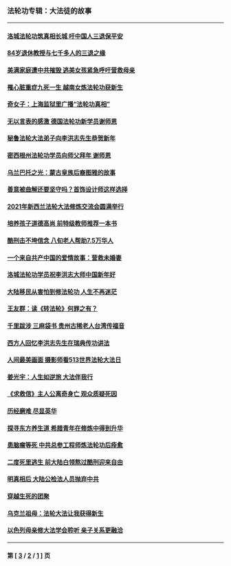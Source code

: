 ### 法轮功专辑：大法徒的故事
---
#### [洛城法轮功筑真相长城 吁中国人三退保平安](../../pages/nf1147481/n13892471.md?01060430) 
#### [84岁退休教授与七千多人的三退之缘](../../pages/nf1147481/n13796650.md?01060430) 
#### [美满家庭遭中共摧毁 逃美女孩紧急呼吁营救母亲](../../pages/nf1147481/n13792859.md?01060430) 
#### [罹心脏重症九死一生 越南女炼法轮功获新生](../../pages/nf1147481/n13732766.md?01060430) 
#### [奇女子：上海监狱里广播“法轮功真相”](../../pages/nf1147481/n13726443.md?01060430) 
#### [无以言表的感激 德国法轮功新学员谢师恩](../../pages/nf1147481/n13543790.md?01060430) 
#### [秘鲁法轮大法弟子向李洪志先生恭贺新年](../../pages/nf1147481/n13540182.md?01060430) 
#### [密西根州法轮功学员向师父拜年 谢师恩](../../pages/nf1147481/n13538183.md?01060430) 
#### [乌兰巴托之光：蒙古皇族后裔图雅的故事](../../pages/nf1147481/n13155759.md?01060430) 
#### [善意被曲解还要坚守吗？首饰设计师这样选择](../../pages/nf1147481/n13077575.md?01060430) 
#### [2021年新西兰法轮大法修炼交流会圆满举行](../../pages/nf1147481/n13033149.md?01060430) 
#### [培养孩子道德高尚 前特级教师推荐一本书](../../pages/nf1147481/n12938640.md?01060430) 
#### [酷刑击不垮信念 八旬老人帮助7.5万华人](../../pages/nf1147481/n12880712.md?01060430) 
#### [一个来自共产中国的爱情故事：营救未婚妻](../../pages/nf1147481/n12778386.md?01060430) 
#### [洛城法轮功学员祝李洪志大师中国新年好](../../pages/nf1147481/n12724685.md?01060430) 
#### [大陆移民从害怕到修法轮功 人生不再迷茫](../../pages/nf1147481/n12414325.md?01060430) 
#### [王友群：读《转法轮》何罪之有？](../../pages/nf1147481/n12408647.md?01060430) 
#### [千里跋涉 三麻袋书 贵州古稀老人台湾传福音](../../pages/nf1147481/n12198750.md?01060430) 
#### [西方人回忆李洪志先生在瑞典传功讲法](../../pages/nf1147481/n12099607.md?01060430) 
#### [人间最美画面 摄影师看513世界法轮大法日](../../pages/nf1147481/n12094118.md?01060430) 
#### [姜光宇：人生如逆旅 大法伴我行](../../pages/nf1147481/n12088664.md?01060430) 
#### [《求救信》主人公离奇身亡 观众质疑死因](../../pages/nf1147481/n11845215.md?01060430) 
#### [历经磨难 尽显英华](../../pages/nf1147481/n11723297.md?01060430) 
#### [探寻东方养生道 希腊青年在修炼中得到升华](../../pages/nf1147481/n11494502.md?01060430) 
#### [患脑瘤等死 中共总参工程师炼法轮功后痊愈](../../pages/nf1147481/n11466682.md?01060430) 
#### [二度死里逃生 前大陆白领熬过酷刑迎来自由](../../pages/nf1147481/n11368594.md?01060430) 
#### [明真相后 大陆公检法人员抛弃中共](../../pages/nf1147481/n11358618.md?01060430) 
#### [穿越生死的团聚](../../pages/nf1147481/n11258922.md?01060430) 
#### [乌克兰祖母：法轮大法让我获得新生](../../pages/nf1147481/n11269457.md?01060430) 
#### [以色列母亲修大法学会聆听 亲子关系更融洽](../../pages/nf1147481/n11268195.md?01060430) 

---
#### 第 [ [3](./3.md?01060430) / [2](./2.md?01060430) / [1](./1.md?01060430) ] 页
